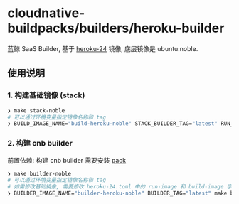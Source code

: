 # cloudnative-buildpacks/builders/heroku-builder

蓝鲸 SaaS Builder, 基于 [heroku-24](https://github.com/heroku/base-images/tree/v149/heroku-24) 镜像, 底层镜像是 ubuntu:noble.

## 使用说明

### 1. 构建基础镜像 (stack)

```bash
❯ make stack-noble
# 可以通过环境变量指定镜像名称和 tag
❯ BUILD_IMAGE_NAME="build-heroku-noble" STACK_BUILDER_TAG="latest" RUN_IMAGE_NAME="run-heroku-noble" STACK_RUNNER_TAG="latest" make stack-noble
```

### 2. 构建 cnb builder

前置依赖: 构建 cnb builder 需要安装 [pack](https://buildpacks.io/docs/tools/pack/)

```bash
❯ make builder-noble
# 可以通过环境变量指定镜像名称和 tag
# 如需修改基础镜像, 需要修改 heroku-24.toml 中的 run-image 和 build-image 字段
❯ BUILDER_IMAGE_NAME="builder-heroku-noble" BUILDER_TAG="latest" make builder-noble
```